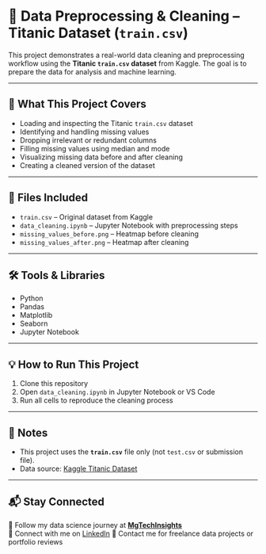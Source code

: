 # 🧹 Data Preprocessing & Cleaning – Titanic Dataset (`train.csv`)

This project demonstrates a real-world data cleaning and preprocessing workflow using the **Titanic `train.csv` dataset** from Kaggle. The goal is to prepare the data for analysis and machine learning.

---

## 🚀 What This Project Covers

- Loading and inspecting the Titanic `train.csv` dataset
- Identifying and handling missing values
- Dropping irrelevant or redundant columns
- Filling missing values using median and mode
- Visualizing missing data before and after cleaning
- Creating a cleaned version of the dataset

---

## 📂 Files Included

- `train.csv` – Original dataset from Kaggle
- `data_cleaning.ipynb` – Jupyter Notebook with preprocessing steps
- `missing_values_before.png` – Heatmap before cleaning
- `missing_values_after.png` – Heatmap after cleaning

---

## 🛠 Tools & Libraries

- Python
- Pandas
- Matplotlib
- Seaborn
- Jupyter Notebook

---

## 💡 How to Run This Project

1. Clone this repository
2. Open `data_cleaning.ipynb` in Jupyter Notebook or VS Code
3. Run all cells to reproduce the cleaning process

---

## 📎 Notes

- This project uses the **`train.csv`** file only (not `test.csv` or submission file).
- Data source: [Kaggle Titanic Dataset](https://www.kaggle.com/competitions/titanic/data)

---

## 📬 Stay Connected

🔗 Follow my data science journey at **[MgTechInsights](https://mgtechinsights.framer.website)**  
🔗 Connect with me on [LinkedIn](https://www.linkedin.com/in/margaretmary-ajuruchi )
📧 Contact me for freelance data projects or portfolio reviews

